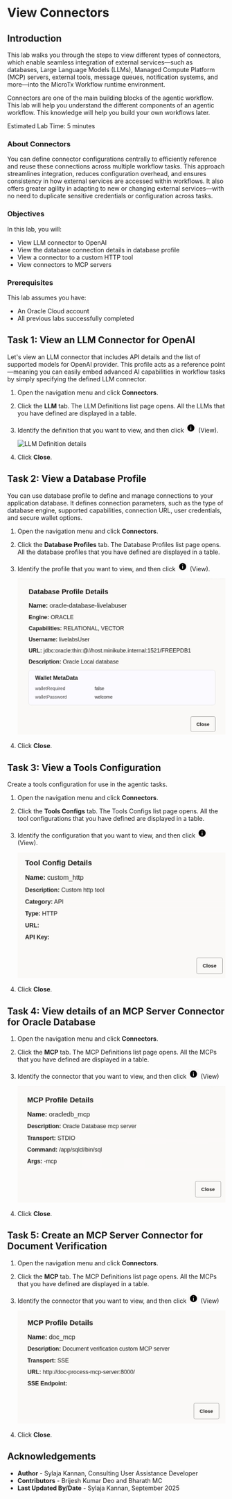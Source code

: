 # View Connectors

## Introduction

This lab walks you through the steps to view different types of connectors, which enable seamless integration of external services—such as databases, Large Language Models (LLMs), Managed Compute Platform (MCP) servers, external tools, message queues, notification systems, and more—into the MicroTx Workflow runtime environment.

Connectors are one of the main building blocks of the agentic workflow. This lab will help you understand the different components of an agentic workflow. This knowledge will help you build your own workflows later.

Estimated Lab Time: 5 minutes

### About Connectors
You can define connector configurations centrally to efficiently reference and reuse these connections across multiple workflow tasks. This approach streamlines integration, reduces configuration overhead, and ensures consistency in how external services are accessed within workflows. It also offers greater agility in adapting to new or changing external services—with no need to duplicate sensitive credentials or configuration across tasks.

### Objectives

In this lab, you will:
* View LLM connector to OpenAI
* View the database connection details in database profile
* View a connector to a custom HTTP tool
* View connectors to MCP servers

### Prerequisites

This lab assumes you have:
* An Oracle Cloud account
* All previous labs successfully completed

## Task 1: View an LLM Connector for OpenAI

Let's view an LLM connector that includes API details and the list of supported models for OpenAI provider. This profile acts as a reference point—meaning you can easily embed advanced AI capabilities in workflow tasks by simply specifying the defined LLM connector.

1. Open the navigation menu and click **Connectors**.

2. Click the **LLM** tab. The LLM Definitions list page opens. All the LLMs that you have defined are displayed in a table.

3. Identify the definition that you want to view, and then click ![View](images/view.png) (View).

	![LLM Definition details](images/view-openai-connector.png.png)

4. Click **Close**.

## Task 2: View a Database Profile

You can use database profile to define and manage connections to your application database. It defines connection parameters, such as the type of database engine, supported capabilities, connection URL, user credentials, and secure wallet options.

1. Open the navigation menu and click **Connectors**.

2. Click the **Database Profiles** tab. The Database Profiles list page opens. All the database profiles that you have defined are displayed in a table.

3. Identify the profile that you want to view, and then click ![View](images/view.png) (View).

	![View Database Profile details](images/view-db-profile.png)

4. Click **Close**.

## Task 3: View a Tools Configuration

Create a tools configuration for use in the agentic tasks.

1. Open the navigation menu and click **Connectors**.

2. Click the **Tools Configs** tab. The Tools Configs list page opens. All the tool configurations that you have defined are displayed in a table.

3. Identify the configuration that you want to view, and then click ![View](images/view.png) (View).

	![View Tools Configuration details](images/tools-config-details.png)

4. Click **Close**.


## Task 4: View details of an MCP Server Connector for Oracle Database

1. Open the navigation menu and click **Connectors**.

2. Click the **MCP** tab. The MCP Definitions list page opens. All the MCPs that you have defined are displayed in a table.

3. Identify the connector that you want to view, and then click ![View](images/view.png) (View)

	![View MCP Definition dialog box with values](images/view-mcp-db.png)

4. Click **Close**.

## Task 5: Create an MCP Server Connector for Document Verification

1. Open the navigation menu and click **Connectors**.

2. Click the **MCP** tab. The MCP Definitions list page opens. All the MCPs that you have defined are displayed in a table.

3. Identify the connector that you want to view, and then click ![View](images/view.png) (View)

	![View MCP Definition dialog box with values](images/mcp-server-2.png)

4. Click **Close**.


## Acknowledgements
* **Author** - Sylaja Kannan, Consulting User Assistance Developer
* **Contributors** - Brijesh Kumar Deo and Bharath MC
* **Last Updated By/Date** - Sylaja Kannan, September 2025